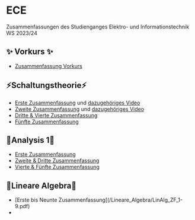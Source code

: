 # ECE

Zusammenfassungen des Studienganges Elektro- und Informationstechnik WS 2023/24

## ✨ Vorkurs ✨

-   [Zusammenfassung Vorkurs](/Vorkurs/Vorkurs_Zusammenfassung.pdf)

## ⚡Schaltungstheorie⚡

-   [Erste Zusammenfassung](/Schaltungstheorie/Zusammenfassungen/ST_ZF_1.png) und [dazugehöriges Video](https://www.youtube.com/watch?v=NnK4rBzMl0s)
-   [Zweite Zusammenfassung](/Schaltungstheorie/Zusammenfassungen/ST_ZF_2.png) und [dazugehöriges Video](https://www.youtube.com/watch?v=S2WF1JfdYZg)
-   [Dritte & Vierte Zusammenfassung](/Schaltungstheorie/Zusammenfassungen/ST_ZF_3_4.pdf)
-   [Fünfte Zusammenfassung](/Schaltungstheorie/Zusammenfassungen/ST_ZF_5.pdf)

## 🧮Analysis 1🧮

-   [Erste Zusammenfassung](/Analysis_1/AN1_ZF_1.png)
-   [Zweite & Dritte Zusammenfassung](/Analysis_1/AN1_ZF_2-3.pdf)
-   [Vierte & Fünfte Zusammenfassung](/Analysis_1/AN1_ZF_4-5.pdf)

## 📐Lineare Algebra📐
- [Erste bis Neunte Zusammenfassung[(/Lineare_Algebra/LinAlg_ZF_1-9.pdf)
- 
